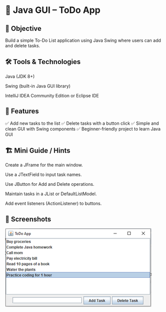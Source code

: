 # 📝 Java GUI – ToDo App
## 📌 Objective

Build a simple To-Do List application using Java Swing where users can add and delete tasks.

## 🛠 Tools & Technologies

Java (JDK 8+)

Swing (built-in Java GUI library)

IntelliJ IDEA Community Edition or Eclipse IDE

## 🚀 Features

✅ Add new tasks to the list
✅ Delete tasks with a button click
✅ Simple and clean GUI with Swing components
✅ Beginner-friendly project to learn Java GUI

## 🏗️ Mini Guide / Hints

Create a JFrame for the main window.

Use a JTextField to input task names.

Use JButton for Add and Delete operations.

Maintain tasks in a JList or DefaultListModel.

Add event listeners (ActionListener) to buttons.



## 📸 Screenshots
![App Screenshot](/screenshots/TDA.PNG)
